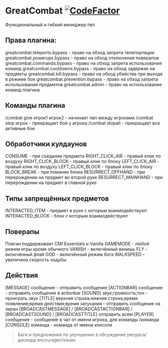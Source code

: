 # GreatCombat [![CodeFactor](https://www.codefactor.io/repository/github/enc0urager/greatcombat/badge)](https://www.codefactor.io/repository/github/enc0urager/greatcombat)

Функциональный и гибкий менеджер пвп

## Права плагина:
greatcombat.teleports.bypass - право на обход запрета телепортации greatcombat.powerups.bypass - право на обход отключения поверапов greatcombat.commands.bypass - право на обход запрета использования команд greatcombat.cooldowns.bypass - право на обход задержек на предметы greatcombat.kill.bypass - право на обход убийства при выходе в режиме боя greatcombat.prevention.bypass - право на обход запрета использования предметов greatcombat.admin - право на использование команд плагина

## Команды плагина
/combat give игрок1 игрок2 - начинает пвп между игроками /combat stop игрок - прекращает бой у игрока /combat stopall - прекращает все активные бои

## Обработчики кулдаунов
CONSUME - при съедании предмета RIGHT_CLICK_AIR - правый клик по воздуху RIGHT_CLICK_BLOCK - правый клик по блоку LEFT_CLICK_AIR - правый клик по воздуху LEFT_CLICK_BLOCK - правый клик по блоку BLOCK_BREAK - при ломании блока RESURRECT_OFFHAND - при перерождении на предмет во второй руке RESURRECT_MAINHAND - при перерождении на предмет в главной руке

## Типы запрещённых предметов
INTERACTED_ITEM - предмет в руке с которым взаимодействуют INTERACTED_BLOCK - блок с которым взаимодействуют

## Поверапы
Плагин поддерживает CMI Essentials и Vanilla GAMEMODE - любой режим игры кроме обычного VANISH - включённый ванишь FLY - включённый флай GOD - включённый режим бога WALKSPEED - увеличена скорость ходьбы

## Действия
[MESSAGE] сообщение - отправить сообщение [ACTIONBAR] сообщение - отправить сообщение в actionbar [SOUND] звук;громкость;тон - проиграть звук [TITLE] верхняя строка;нижняя строка;время появления;время действия;время затухания - отправить сообщение на экран [BROADCASTMESSAGE] / [BROADCASTACTIONBAR] / [BROADCASTSOUND] / [BROADCASTTITLE] отправить всем [PLAYER] сообщение - сообщение в чат от имени игрока, для команды /команда [CONSOLE] команда - команда от имени консоли

>Баги и предложения по улучшению в обсуждение ресурса/дискорд encourager/issues
